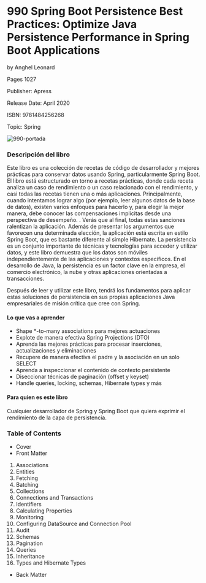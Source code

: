# 990 Spring Boot Persistence Best Practices: Optimize Java Persistence Performance in Spring Boot Applications

by Anghel Leonard

Pages 1027

Publisher: Apress

Release Date: April 2020

ISBN: 9781484256268

Topic: Spring

![990-portada]()

### Descripción del libro


Este libro es una colección de recetas de código de desarrollador y mejores prácticas para conservar datos usando Spring, particularmente Spring Boot. El libro está estructurado en torno a recetas prácticas, donde cada receta analiza un caso de rendimiento o un caso relacionado con el rendimiento, y casi todas las recetas tienen una o más aplicaciones. Principalmente, cuando intentamos lograr algo (por ejemplo, leer algunos datos de la base de datos), existen varios enfoques para hacerlo y, para elegir la mejor manera, debe conocer las compensaciones implícitas desde una perspectiva de desempeño. . Verás que al final, todas estas sanciones ralentizan la aplicación. Además de presentar los argumentos que favorecen una determinada elección, la aplicación está escrita en estilo Spring Boot, que es bastante diferente al simple Hibernate.
La persistencia es un conjunto importante de técnicas y tecnologías para acceder y utilizar datos, y este libro demuestra que los datos son móviles independientemente de las aplicaciones y contextos específicos. En el desarrollo de Java, la persistencia es un factor clave en la empresa, el comercio electrónico, la nube y otras aplicaciones orientadas a transacciones.

Después de leer y utilizar este libro, tendrá los fundamentos para aplicar estas soluciones de persistencia en sus propias aplicaciones Java empresariales de misión crítica que cree con Spring.

#### Lo que vas a aprender

* Shape *-to-many associations para mejores actuaciones
* Explote de manera efectiva Spring Projections (DTO)
* Aprenda las mejores prácticas para procesar inserciones, actualizaciones y eliminaciones
* Recupere de manera efectiva el padre y la asociación en un solo SELECT
* Aprenda a inspeccionar el contenido de contexto persistente
* Diseccionar técnicas de paginación (offset y keyset)
* Handle queries, locking, schemas, Hibernate types y más

#### Para quien es este libro

Cualquier desarrollador de Spring y Spring Boot que quiera exprimir el rendimiento de la capa de persistencia.

### Table of Contents

* Cover
* Front Matter
1. Associations
2. Entities
3. Fetching
4. Batching
5. Collections
6. Connections and Transactions
7. Identifiers
8. Calculating Properties
9. Monitoring
10. Configuring DataSource and Connection Pool
11. Audit
12. Schemas
13. Pagination
14. Queries
15. Inheritance
16. Types and Hibernate Types
* Back Matter
